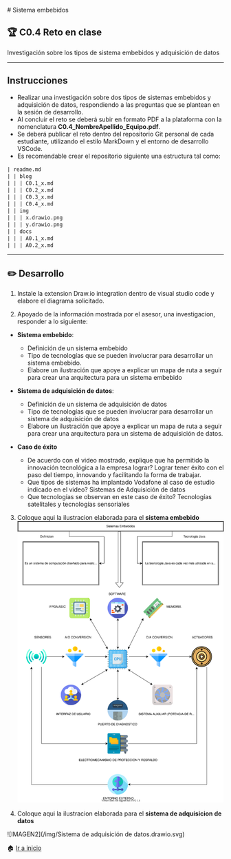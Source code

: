 ﻿﻿# Sistema embebidos

## :trophy: C0.4 Reto en clase

Investigación sobre los tipos de sistema embebidos y adquisición de datos

___

## Instrucciones

- Realizar una investigación sobre dos tipos de sistemas embebidos y adquisición de datos, respondiendo a las preguntas que se plantean en la sesión de desarrollo.
- Al concluir el reto se deberá subir en formato PDF a la plataforma con la nomenclatura **C0.4_NombreApellido_Equipo.pdf**.
- Se deberá publicar el reto dentro del repositorio Git personal de cada estudiante, utilizando el estilo MarkDown y el entorno de desarrollo VSCode.
- Es recomendable crear el repositorio siguiente una estructura tal como:
  
```
| readme.md
| | blog
| | | C0.1_x.md
| | | C0.2_x.md
| | | C0.3_x.md
| | | C0.4_x.md
| | img
| | | x.drawio.png
| | | y.drawio.png
| | docs
| | | A0.1_x.md
| | | A0.2_x.md
```
___

## :pencil2:  Desarrollo

1. Instale la extension Draw.io integration dentro de visual studio code y elabore el diagrama solicitado.
    
2. Apoyado de la información mostrada por el asesor, una investigacion, responder a lo siguiente:

- **Sistema embebido**:

  - Definición de un sistema embebido
  - Tipo de tecnologías que se pueden involucrar para desarrollar un sistema embebido.
  - Elabore un ilustración que apoye a explicar un mapa de ruta a seguir para crear una arquitectura para un sistema embebido

- **Sistema de adquisición de datos**:

  - Definición de un sistema de adquisición de datos
  - Tipo de tecnologías que se pueden involucrar para desarrollar un sistema de adquisición de datos
  - Elabore un ilustración que apoye a explicar un mapa de ruta a seguir para crear una arquitectura para un sistema de adquisición de datos.

- **Caso de éxito**

  - De acuerdo con el video mostrado, explique que ha permitido la innovación tecnológica a la empresa lograr? Lograr tener éxito con el paso del tiempo, innovando y facilitando la forma de trabajar.
  - Que tipos de sistemas ha implantado Vodafone al caso de estudio indicado en el video? Sistemas de Adquisición de datos
  - Que tecnologías se observan en este caso de éxito? Tecnologías satelitales y tecnologías sensoriales

3. Coloque aqui la ilustracion elaborada para el **sistema embebido**
![IMAGEN1](/img/CO.4_OscarHuerta__Zeppelin.drawio.svg)

4. Coloque aqui la ilustracion elaborada para el **sistema de adquisicion de datos**

![IMAGEN2](/img/Sistema de adquisición de datos.drawio.svg)
   
:house: [Ir a inicio](https://github.com/OscarAbrahamH/AnalisisAvanzado_Desarrollo/blob/master/AbrahamHDocs/blog/C0.4_OscarHuerta_Zeppelin.md)

